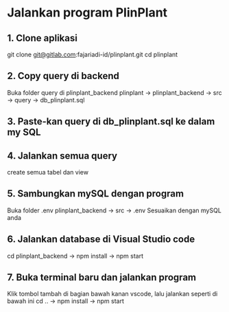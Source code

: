 # Jalankan program PlinPlant

## 1. Clone aplikasi

git clone git@gitlab.com:fajariadi-id/plinplant.git
cd plinplant

## 2. Copy query di backend

Buka folder query di plinplant_backend
plinplant -> plinplant_backend -> src -> query -> db_plinplant.sql

## 3. Paste-kan query di db_plinplant.sql ke dalam my SQL

## 4. Jalankan semua query

create semua tabel dan view

## 5. Sambungkan mySQL dengan program

Buka folder .env
plinplant_backend -> src -> .env
Sesuaikan dengan mySQL anda

## 6. Jalankan database di Visual Studio code

cd plinplant_backend -> npm install -> npm start

## 7. Buka terminal baru dan jalankan program

Klik tombol tambah di bagian bawah kanan vscode, lalu jalankan seperti di bawah ini
cd .. -> npm install -> npm start

